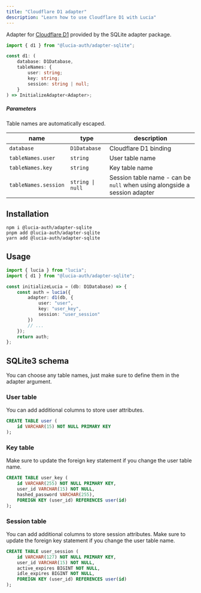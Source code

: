 ```yaml
---
title: "Cloudflare D1 adapter"
description: "Learn how to use Cloudflare D1 with Lucia"
---
```


Adapter for [Cloudflare D1](https://developers.cloudflare.com/d1) provided by the SQLite adapter package.

```ts
import { d1 } from "@lucia-auth/adapter-sqlite";
```

```ts
const d1: (
	database: D1Database,
	tableNames: {
		user: string;
		key: string;
		session: string | null;
	}
) => InitializeAdapter<Adapter>;
```

##### Parameters

Table names are automatically escaped.

| name                 | type             | description                                                               |
| -------------------- | ---------------- | ------------------------------------------------------------------------- |
| `database`           | `D1Database`     | Cloudflare D1 binding                                                     |
| `tableNames.user`    | `string`         | User table name                                                           |
| `tableNames.key`     | `string`         | Key table name                                                            |
| `tableNames.session` | `string \| null` | Session table name - can be `null` when using alongside a session adapter |

## Installation

```
npm i @lucia-auth/adapter-sqlite
pnpm add @lucia-auth/adapter-sqlite
yarn add @lucia-auth/adapter-sqlite
```

## Usage

```ts
import { lucia } from "lucia";
import { d1 } from "@lucia-auth/adapter-sqlite";

const initializeLucia = (db: D1Database) => {
	const auth = lucia({
		adapter: d1(db, {
			user: "user",
			key: "user_key",
			session: "user_session"
		})
		// ...
	});
	return auth;
};
```

## SQLite3 schema

You can choose any table names, just make sure to define them in the adapter argument.

### User table

You can add additional columns to store user attributes.

```sql
CREATE TABLE user (
    id VARCHAR(15) NOT NULL PRIMARY KEY
);
```

### Key table

Make sure to update the foreign key statement if you change the user table name.

```sql
CREATE TABLE user_key (
    id VARCHAR(255) NOT NULL PRIMARY KEY,
    user_id VARCHAR(15) NOT NULL,
    hashed_password VARCHAR(255),
    FOREIGN KEY (user_id) REFERENCES user(id)
);
```

### Session table

You can add additional columns to store session attributes. Make sure to update the foreign key statement if you change the user table name.

```sql
CREATE TABLE user_session (
    id VARCHAR(127) NOT NULL PRIMARY KEY,
    user_id VARCHAR(15) NOT NULL,
    active_expires BIGINT NOT NULL,
    idle_expires BIGINT NOT NULL,
    FOREIGN KEY (user_id) REFERENCES user(id)
);
```
